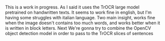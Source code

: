 This is a work in progress. As I said it uses the TrOCR large model pretrained on handwritten texts. It seems to work fine in english, but I'm having some struggles with italian language.
Two main insight, works fine when the image doesn't contains too much words, and works better when it is written in block letters. 
Next We're gonna try to combine the OpenCV object detection model in order to pass to the TrOCR slices of sentences
